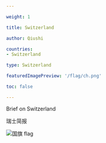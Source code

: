 ```yaml
---

weight: 1

title: Switzerland

author: Qiushi 

countries: 
- Switzerland

type: Switzerland

featuredImagePreview: '/flag/ch.png'

toc: false 

---
```


Brief on Switzerland

瑞士简报 

<!--more-->

![国旗 flag](/flag/ch.png)